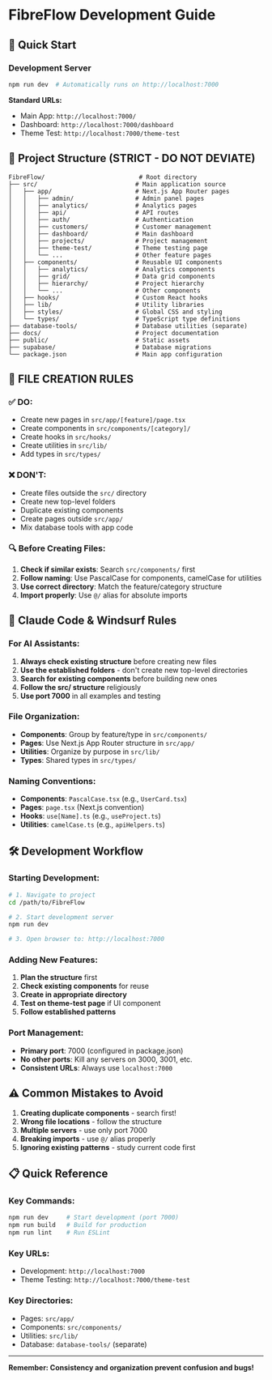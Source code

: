 # FibreFlow Development Guide

## 🚀 Quick Start

### Development Server
```bash
npm run dev  # Automatically runs on http://localhost:7000
```

**Standard URLs:**
- Main App: `http://localhost:7000/`
- Dashboard: `http://localhost:7000/dashboard`
- Theme Test: `http://localhost:7000/theme-test`

## 📁 Project Structure (STRICT - DO NOT DEVIATE)

```
FibreFlow/                          # Root directory
├── src/                           # Main application source
│   ├── app/                       # Next.js App Router pages
│   │   ├── admin/                 # Admin panel pages
│   │   ├── analytics/             # Analytics pages
│   │   ├── api/                   # API routes
│   │   ├── auth/                  # Authentication
│   │   ├── customers/             # Customer management
│   │   ├── dashboard/             # Main dashboard
│   │   ├── projects/              # Project management
│   │   ├── theme-test/            # Theme testing page
│   │   └── ...                    # Other feature pages
│   ├── components/                # Reusable UI components
│   │   ├── analytics/             # Analytics components
│   │   ├── grid/                  # Data grid components
│   │   ├── hierarchy/             # Project hierarchy
│   │   └── ...                    # Other components
│   ├── hooks/                     # Custom React hooks
│   ├── lib/                       # Utility libraries
│   ├── styles/                    # Global CSS and styling
│   └── types/                     # TypeScript type definitions
├── database-tools/                # Database utilities (separate)
├── docs/                          # Project documentation
├── public/                        # Static assets
├── supabase/                      # Database migrations
└── package.json                   # Main app configuration
```

## 🚫 FILE CREATION RULES

### **✅ DO:**
- Create new pages in `src/app/[feature]/page.tsx`
- Create components in `src/components/[category]/`
- Create hooks in `src/hooks/`
- Create utilities in `src/lib/`
- Add types in `src/types/`

### **❌ DON'T:**
- Create files outside the `src/` directory
- Create new top-level folders
- Duplicate existing components
- Create pages outside `src/app/`
- Mix database tools with app code

### **🔍 Before Creating Files:**
1. **Check if similar exists**: Search `src/components/` first
2. **Follow naming**: Use PascalCase for components, camelCase for utilities
3. **Use correct directory**: Match the feature/category structure
4. **Import properly**: Use `@/` alias for absolute imports

## 🎯 Claude Code & Windsurf Rules

### **For AI Assistants:**
1. **Always check existing structure** before creating new files
2. **Use the established folders** - don't create new top-level directories
3. **Search for existing components** before building new ones
4. **Follow the src/ structure** religiously
5. **Use port 7000** in all examples and testing

### **File Organization:**
- **Components**: Group by feature/type in `src/components/`
- **Pages**: Use Next.js App Router structure in `src/app/`
- **Utilities**: Organize by purpose in `src/lib/`
- **Types**: Shared types in `src/types/`

### **Naming Conventions:**
- **Components**: `PascalCase.tsx` (e.g., `UserCard.tsx`)
- **Pages**: `page.tsx` (Next.js convention)
- **Hooks**: `use[Name].ts` (e.g., `useProject.ts`)
- **Utilities**: `camelCase.ts` (e.g., `apiHelpers.ts`)

## 🛠️ Development Workflow

### **Starting Development:**
```bash
# 1. Navigate to project
cd /path/to/FibreFlow

# 2. Start development server
npm run dev

# 3. Open browser to: http://localhost:7000
```

### **Adding New Features:**
1. **Plan the structure** first
2. **Check existing components** for reuse
3. **Create in appropriate directory**
4. **Test on theme-test page** if UI component
5. **Follow established patterns**

### **Port Management:**
- **Primary port**: 7000 (configured in package.json)
- **No other ports**: Kill any servers on 3000, 3001, etc.
- **Consistent URLs**: Always use `localhost:7000`

## ⚠️ Common Mistakes to Avoid

1. **Creating duplicate components** - search first!
2. **Wrong file locations** - follow the structure
3. **Multiple servers** - use only port 7000
4. **Breaking imports** - use `@/` alias properly
5. **Ignoring existing patterns** - study current code first

## 📋 Quick Reference

### **Key Commands:**
```bash
npm run dev     # Start development (port 7000)
npm run build   # Build for production
npm run lint    # Run ESLint
```

### **Key URLs:**
- Development: `http://localhost:7000`
- Theme Testing: `http://localhost:7000/theme-test`

### **Key Directories:**
- Pages: `src/app/`
- Components: `src/components/`
- Utilities: `src/lib/`
- Database: `database-tools/` (separate)

---

**Remember: Consistency and organization prevent confusion and bugs!**
